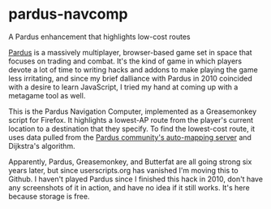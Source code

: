 # pardus-navcomp
A Pardus enhancement that highlights low-cost routes

[Pardus](https://www.pardus.at) is a massively multiplayer, browser-based game set in space that focuses on trading and combat. It's the kind of game in which players devote a lot of time to writing hacks and addons to make playing the game less irritating, and since my brief dalliance with Pardus in 2010 coincided with a desire to learn JavaScript, I tried my hand at coming up with a metagame tool as well.

This is the Pardus Navigation Computer, implemented as a Greasemonkey script for Firefox. It highlights a lowest-AP route from the player's current location to a destination that they specify. To find the lowest-cost route, it uses data pulled from the [Pardus community's auto-mapping server](http://pardus.butterfat.net) and Dijkstra's algorithm.

Apparently, Pardus, Greasemonkey, and Butterfat are all going strong six years later, but since userscripts.org has vanished I'm moving this to Github. I haven't played Pardus since I finished this hack in 2010, don't have any screenshots of it in action, and have no idea if it still works. It's here because storage is free.
